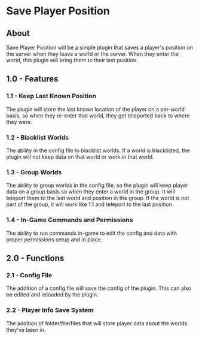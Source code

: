 # Save Player Position
## About
Save Player Position will be a simple plugin that saves a player's position on the server when they leave a world or the server. When they enter the world, this plugin will bring them to their last position.
## 1.0 - Features
### 1.1 - Keep Last Known Position
The plugin will store the last known location of the player on a per-world basis, so when they re-enter that world, they get teleported back to where they were.
### 1.2 - Blacklist Worlds
The ability in the config file to blacklist worlds. If a world is blacklisted, the plugin will not keep data on that world or work in that world.
### 1.3 - Group Worlds
The ability to group worlds in the config file, so the plugin will keep player data on a group basis so when they enter a world in the group. It will teleport them to the last world and position in the group. If the world is not part of the group, it will work like 1.1 and teleport to the last position.
### 1.4 - In-Game Commands and Permissions
The ability to run commands in-game to edit the config and data with proper permissions setup and in place.
## 2.0 - Functions
### 2.1 - Config File
The addition of a config file will save the config of the plugin. This can also be edited and reloaded by the plugin.
### 2.2 - Player Info Save System
The addition of folder/file/files that will store player data about the worlds they've been in.